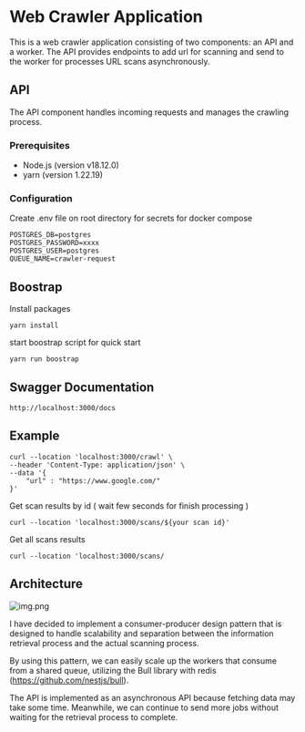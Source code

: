 # Web Crawler Application

This is a web crawler application consisting of 
two components: an API and a worker. 
The API provides endpoints to add url for scanning and send to 
the worker for processes URL scans asynchronously.

## API

The API component handles incoming requests and manages the crawling process.

### Prerequisites

- Node.js (version v18.12.0)
- yarn (version 1.22.19)

### Configuration

Create .env file on root directory for secrets for docker compose

```
POSTGRES_DB=postgres
POSTGRES_PASSWORD=xxxx
POSTGRES_USER=postgres
QUEUE_NAME=crawler-request
```

## Boostrap

Install packages

```yarn install```

start boostrap script for quick start 

```yarn run boostrap```


## Swagger Documentation  
```http://localhost:3000/docs```


## Example

```
curl --location 'localhost:3000/crawl' \
--header 'Content-Type: application/json' \
--data '{
    "url" : "https://www.google.com/"
}'
```

Get scan results by id ( wait few seconds for finish processing )
```
curl --location 'localhost:3000/scans/${your scan id}'
```

Get all scans results
```
curl --location 'localhost:3000/scans/
```

## Architecture 

![img.png](img.png)

I have decided to implement a consumer-producer design pattern that is designed to handle scalability and separation between the information retrieval process and the actual scanning process.

By using this pattern, we can easily scale up the workers that consume from a shared queue, utilizing the Bull library with redis (https://github.com/nestjs/bull).

The API is implemented as an asynchronous API because fetching data may take some time. Meanwhile, we can continue to send more jobs without waiting for the retrieval process to complete.




